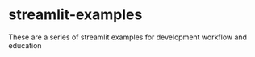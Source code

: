 # streamlit-examples
These are a series of streamlit examples for development workflow and education
